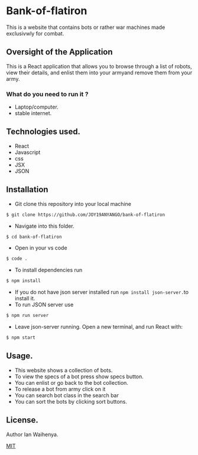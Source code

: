 # Bank-of-flatiron
This is a website that contains bots or rather war machines made exclusivwly for combat.

## Oversight of the Application
This is a React application that allows you to browse through a list of robots, view their details, and enlist them into your armyand remove them from your army.


### What do you need to run it ?
* Laptop/computer.
* stable internet.

## Technologies used.
* React
* Javascript
* css
* JSX
* JSON
  
## Installation
* Git clone this repository into your local machine
```bash
$ git clone https://github.com/JOY19ANYANGO/bank-of-flatiron
```
* Navigate into this folder.
```bash
$ cd bank-of-flatiron
```
* Open in your vs code
```bash
$ code .
```
* To install dependencies run
```bash
$ npm install
```
* If you do not have json server installed run `npm install json-server.`to install it.
* To run JSON server use
```bash
$ npm run server
```
* Leave json-server running. Open a new terminal, and run React with:
```bash
$ npm start
```

## Usage.
* This website shows a collection of bots.
* To view the specs of a bot press show specs button.
* You can enlist or go back to the bot collection.
* To release a bot from army click on it
* You can search bot class in the search bar
* You can sort the bots by clicking sort buttons.

## License.
Author Ian Waihenya.

[MIT](https://choosealicense.com/licenses/mit/)
